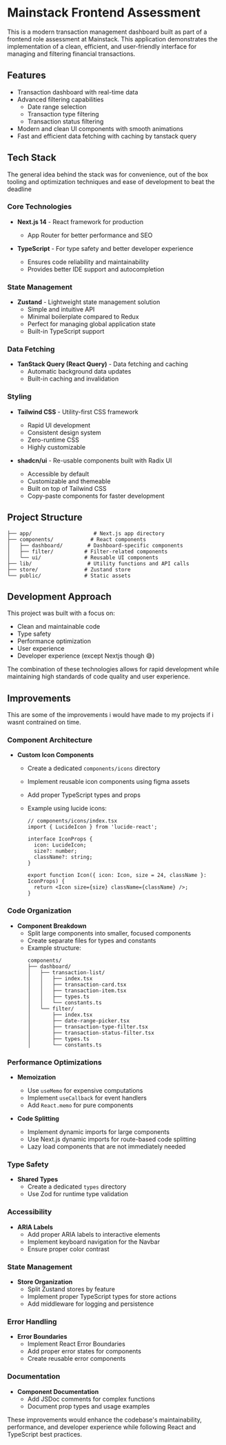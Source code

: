 # Mainstack Frontend Assessment

This is a modern transaction management dashboard built as part of a frontend role assessment at Mainstack. This application demonstrates the implementation of a clean, efficient, and user-friendly interface for managing and filtering financial transactions.

## Features

- Transaction dashboard with real-time data
- Advanced filtering capabilities
  - Date range selection
  - Transaction type filtering
  - Transaction status filtering
- Modern and clean UI components with smooth animations
- Fast and efficient data fetching with caching by tanstack query

## Tech Stack

The general idea behind the stack was for convenience, out of the box tooling and optimization techniques and ease of development to beat the deadline 

### Core Technologies

- **Next.js 14** - React framework for production

  - App Router for better performance and SEO

- **TypeScript** - For type safety and better developer experience
  - Ensures code reliability and maintainability
  - Provides better IDE support and autocompletion

### State Management

- **Zustand** - Lightweight state management solution
  - Simple and intuitive API
  - Minimal boilerplate compared to Redux
  - Perfect for managing global application state
  - Built-in TypeScript support

### Data Fetching

- **TanStack Query (React Query)** - Data fetching and caching
  - Automatic background data updates
  - Built-in caching and invalidation

### Styling

- **Tailwind CSS** - Utility-first CSS framework

  - Rapid UI development
  - Consistent design system
  - Zero-runtime CSS
  - Highly customizable

- **shadcn/ui** - Re-usable components built with Radix UI
  - Accessible by default
  - Customizable and themeable
  - Built on top of Tailwind CSS
  - Copy-paste components for faster development

## Project Structure

```
├── app/                    # Next.js app directory
├── components/            # React components
│   ├── dashboard/        # Dashboard-specific components
│   ├── filter/          # Filter-related components
│   └── ui/              # Reusable UI components
├── lib/                  # Utility functions and API calls
├── store/               # Zustand store
└── public/              # Static assets
```

## Development Approach

This project was built with a focus on:

- Clean and maintainable code
- Type safety
- Performance optimization
- User experience
- Developer experience (except Nextjs though 😅)

The combination of these technologies allows for rapid development while maintaining high standards of code quality and user experience.

## Improvements

This are some of the improvements i would have made to my projects if i wasnt contrained on time.

### Component Architecture

- **Custom Icon Components**

  - Create a dedicated `components/icons` directory
  - Implement reusable icon components using figma assets
  - Add proper TypeScript types and props
  - Example using lucide icons:

    ```tsx
    // components/icons/index.tsx
    import { LucideIcon } from 'lucide-react';

    interface IconProps {
      icon: LucideIcon;
      size?: number;
      className?: string;
    }

    export function Icon({ icon: Icon, size = 24, className }: IconProps) {
      return <Icon size={size} className={className} />;
    }
    ```

### Code Organization

- **Component Breakdown**
  - Split large components into smaller, focused components
  - Create separate files for types and constants
  - Example structure:
    ```
    components/
    ├── dashboard/
    │   ├── transaction-list/
    │   │   ├── index.tsx
    │   │   ├── transaction-card.tsx
    │   │   ├── transaction-item.tsx
    │   │   ├── types.ts
    │   │   └── constants.ts
    │   └── filter/
    │       ├── index.tsx
    │       ├── date-range-picker.tsx
    │       ├── transaction-type-filter.tsx
    │       ├── transaction-status-filter.tsx
    │       ├── types.ts
    │       └── constants.ts
    ```

### Performance Optimizations

- **Memoization**

  - Use `useMemo` for expensive computations
  - Implement `useCallback` for event handlers
  - Add `React.memo` for pure components

- **Code Splitting**
  - Implement dynamic imports for large components
  - Use Next.js dynamic imports for route-based code splitting
  - Lazy load components that are not immediately needed

### Type Safety

- **Shared Types**
  - Create a dedicated `types` directory
  - Use Zod for runtime type validation

### Accessibility

- **ARIA Labels**
  - Add proper ARIA labels to interactive elements
  - Implement keyboard navigation for the Navbar
  - Ensure proper color contrast

### State Management

- **Store Organization**
  - Split Zustand stores by feature
  - Implement proper TypeScript types for store actions
  - Add middleware for logging and persistence

### Error Handling

- **Error Boundaries**
  - Implement React Error Boundaries
  - Add proper error states for components
  - Create reusable error components

### Documentation

- **Component Documentation**
  - Add JSDoc comments for complex functions
  - Document prop types and usage examples

These improvements would enhance the codebase's maintainability, performance, and developer experience while following React and TypeScript best practices.
